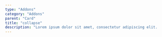 ```yaml
---
type: "Addons"
category: "Addons"
parent: "Card"
title: "collapse"
description: "Lorem ipsum dolor sit amet, consectetur adipiscing elit. Nunc tempus laoreet leo sit amet iaculis."
---
```


<demo>
  <demovanilla src="vanilla/addons/card/collapse">
  </demovanilla>
</demo>

<demo>
  <demovanilla src="vanilla/addons/card/collapse-horizontal">
  </demovanilla>
</demo>
